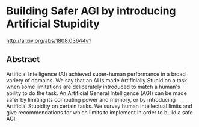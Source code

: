 # Building Safer AGI by introducing Artificial Stupidity
http://arxiv.org/abs/1808.03644v1
## Abstract
Artificial Intelligence (AI) achieved super-human performance in a broad variety of domains. We say that an AI is made Artificially Stupid on a task when some limitations are deliberately introduced to match a human's ability to do the task. An Artificial General Intelligence (AGI) can be made safer by limiting its computing power and memory, or by introducing Artificial Stupidity on certain tasks. We survey human intellectual limits and give recommendations for which limits to implement in order to build a safe AGI.